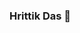 ### Hrittik Das 👋

<!--
**Hrittik16/Hrittik16** is a ✨ _special_ ✨ repository because its `README.md` (this file) appears on your GitHub profile.


![Hrittik Das](https://github.com/Hrittik16/Hrittik16/blob/master/giphy.gif)
